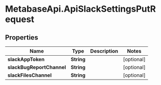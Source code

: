 # MetabaseApi.ApiSlackSettingsPutRequest

## Properties

Name | Type | Description | Notes
------------ | ------------- | ------------- | -------------
**slackAppToken** | **String** |  | [optional] 
**slackBugReportChannel** | **String** |  | [optional] 
**slackFilesChannel** | **String** |  | [optional] 


